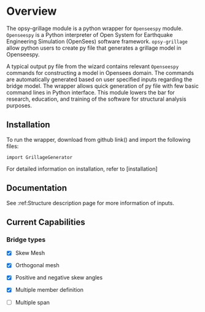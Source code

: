 # Overview

The opsy-grillage module is a python wrapper for ```Openseespy``` module. ```Openseespy``` 
is a Python interpreter of Open System for Earthquake Engineering Simulation (OpenSees) software framework.
`opsy-grillage` allow python users to create py file that generates a grillage model in Openseespy.

A typical output py file from the wizard contains relevant ```Openseespy``` commands for constructing a 
model in Opensees domain. The commands are automatically generated based on user specified inputs 
regarding the bridge model. The wrapper allows quick generation of py file with few basic command lines in Python 
interface. This module lowers the bar for research, education, and training of the software for structural
analysis purposes.

## Installation

To run the wrapper, download from github link() and import the following files:
    
    import GrillageGenerator
    
For detailed information on installation, refer to [installation]


## Documentation

See :ref:Structure description page for more information of inputs. 

## Current Capabilities

### Bridge types 
- [x] Skew Mesh
- [x] Orthogonal mesh
- [x] Positive and negative skew angles
- [x] Multiple member definition 
- [ ] Multiple span



